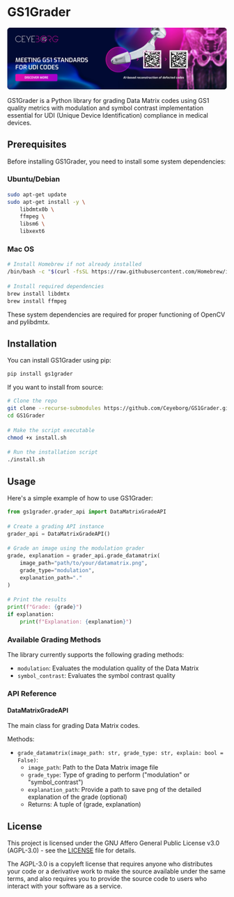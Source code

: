 # GS1Grader

![Banner](GitHub%20Header-UDI.jpg)

GS1Grader is a Python library for grading Data Matrix codes using GS1 quality metrics with modulation and symbol contrast implementation essential for UDI (Unique Device Identification) compliance in medical devices.

## Prerequisites

Before installing GS1Grader, you need to install some system dependencies:

### Ubuntu/Debian

```bash
sudo apt-get update
sudo apt-get install -y \
    libdmtx0b \
    ffmpeg \
    libsm6 \
    libxext6
```

### Mac OS

```bash
# Install Homebrew if not already installed
/bin/bash -c "$(curl -fsSL https://raw.githubusercontent.com/Homebrew/install/HEAD/install.sh)"

# Install required dependencies
brew install libdmtx
brew install ffmpeg
```

These system dependencies are required for proper functioning of OpenCV and pylibdmtx.

## Installation

You can install GS1Grader using pip:

```bash
pip install gs1grader
```

If you want to install from source:

```bash
# Clone the repo
git clone --recurse-submodules https://github.com/Ceyeborg/GS1Grader.git
cd GS1Grader

# Make the script executable
chmod +x install.sh

# Run the installation script
./install.sh
```

## Usage

Here's a simple example of how to use GS1Grader:

```python
from gs1grader.grader_api import DataMatrixGradeAPI

# Create a grading API instance
grader_api = DataMatrixGradeAPI()

# Grade an image using the modulation grader
grade, explanation = grader_api.grade_datamatrix(
    image_path="path/to/your/datamatrix.png",
    grade_type="modulation",
    explanation_path="."
)

# Print the results
print(f"Grade: {grade}")
if explanation:
    print(f"Explanation: {explanation}")
```

### Available Grading Methods

The library currently supports the following grading methods:

- `modulation`: Evaluates the modulation quality of the Data Matrix
- `symbol_contrast`: Evaluates the symbol contrast quality

### API Reference

#### DataMatrixGradeAPI

The main class for grading Data Matrix codes.

Methods:

- `grade_datamatrix(image_path: str, grade_type: str, explain: bool = False)`:
  - `image_path`: Path to the Data Matrix image file
  - `grade_type`: Type of grading to perform ("modulation" or "symbol_contrast")
  - `explanation_path`: Provide a path to save png of the detailed explanation of the grade (optional)
  - Returns: A tuple of (grade, explanation)

## License

This project is licensed under the GNU Affero General Public License v3.0 (AGPL-3.0) - see the [LICENSE](LICENSE) file for details.

The AGPL-3.0 is a copyleft license that requires anyone who distributes your code or a derivative work to make the source available under the same terms, and also requires you to provide the source code to users who interact with your software as a service.
